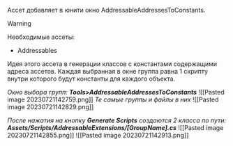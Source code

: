 Ассет добавляет в юнити окно AddressableAddressesToConstants.

>[!warning]
>Необходимые ассеты:
> - Addressables

Идея этого ассета в генерации классов с константами содержащими адреса ассетов. 
Каждая выбранная в окне группа равна 1 скрипту внутри которого будут константы для каждого объекта.

*Окно выбора групп: **Tools>AddressableAddressesToConstants***
![[Pasted image 20230721142759.png]]
*Те самые группы и файлы в них*
![[Pasted image 20230721142829.png]]

*После нажатия на кнопку **Generate Scripts** создаются 2 класса по пути:
**Assets/Scripts/AddressableExtensions/\[GroupName].cs***
![[Pasted image 20230721142855.png]]
![[Pasted image 20230721142913.png]]
